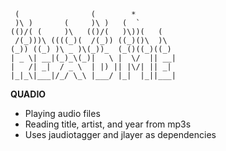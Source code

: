 ```
 (                (        *          
 )\ )       (     )\ )   (  `         
(()/( (     )\   (()/(   )\))(   (    
 /(_)))\ ((((_)(  /(_)) ((_)()\  )\   
(_)) ((_) )\ _ )\(_))_  (_()((_)((_)  
| _ \| __|(_)_\(_)|   \ |  \/  || __| 
|   /| _|  / _ \  | |) || |\/| || _|  
|_|_\|___|/_/ \_\ |___/ |_|  |_||___| 
```
**QUADIO**  
 - Playing audio files
 - Reading title, artist, and year from mp3s
 - Uses jaudiotagger and jlayer as dependencies